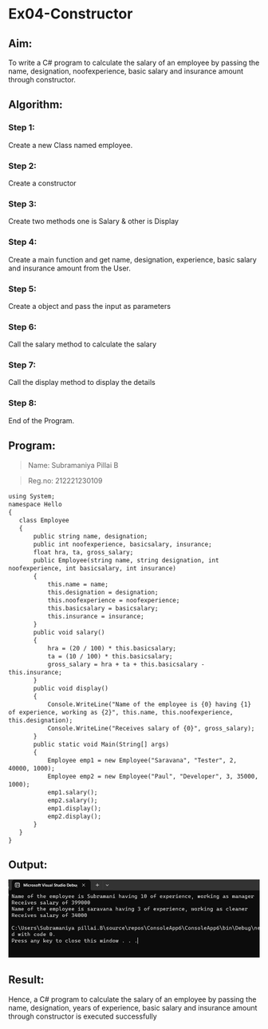# Ex04-Constructor
## Aim:
 To write a C# program to calculate the salary of an employee by passing the name, designation, noofexperience, basic salary and insurance amount through constructor.
 
 ## Algorithm:
### Step 1:
Create a new Class named employee.
### Step 2:
Create a constructor

### Step 3:
Create two methods one is Salary & other is Display

### Step 4:
Create a main function and get name, designation, experience, basic salary and insurance amount from the User.

### Step 5:
Create a object and pass the input as parameters

### Step 6:
Call the salary method to calculate the salary

### Step 7:
Call the display method to display the details

### Step 8:
End of the Program.

 
 ## Program:
> Name: Subramaniya Pillai B

> Reg.no: 212221230109
 ```
 using System;
namespace Hello
{
    class Employee
    {
        public string name, designation;
        public int noofexperience, basicsalary, insurance;
        float hra, ta, gross_salary;
        public Employee(string name, string designation, int noofexperience, int basicsalary, int insurance)
        {
            this.name = name;
            this.designation = designation;
            this.noofexperience = noofexperience;
            this.basicsalary = basicsalary;
            this.insurance = insurance;
        }
        public void salary()
        {
            hra = (20 / 100) * this.basicsalary;
            ta = (10 / 100) * this.basicsalary;
            gross_salary = hra + ta + this.basicsalary - this.insurance;
        }
        public void display()
        {
            Console.WriteLine("Name of the employee is {0} having {1} of experience, working as {2}", this.name, this.noofexperience, this.designation);
            Console.WriteLine("Receives salary of {0}", gross_salary);
        }
        public static void Main(String[] args)
        {
            Employee emp1 = new Employee("Saravana", "Tester", 2, 40000, 1000);
            Employee emp2 = new Employee("Paul", "Developer", 3, 35000, 1000);
            emp1.salary();
            emp2.salary();
            emp1.display();
            emp2.display();
        }
    }
}
 ```
 ## Output:
 ![Alt text](01.jpg)
 ## Result:
Hence, a C# program to calculate the salary of an employee by passing the name, designation, years of experience, basic salary and insurance amount through constructor is executed successfully
